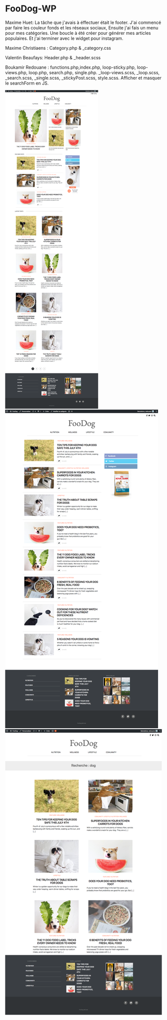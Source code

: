 ﻿# FooDog-WP

Maxime Huet: La tâche que j'avais à éffectuer était le footer.
             J'ai commencé par faire les couleur fonds et les réseaux sociaux,
             Ensuite j'ai fais un menu pour mes catégories.
             Une boucle à été créer pour générer mes articles populaires.
             Et j'ai terminer avec le widget pour instagram. 
             
Maxime Christiaens : Category.php & _category.css

Valentin Beaufays: Header.php & _header.scss

Boukamir Redouane : functions.php,index.php, loop-sticky.php, loop-views.php, loop.php, search.php, single.php.
_loop-views.scss, _loop.scss, _search.scss, _single.scss, _stickyPost.scss, style.scss.
Afficher et masquer le searchForm en JS.

<img src="./assets/FooDogAccueil.png">
<img src="./assets/FooDogCat.png">
<img src="./assets/FooDogSearch.png">